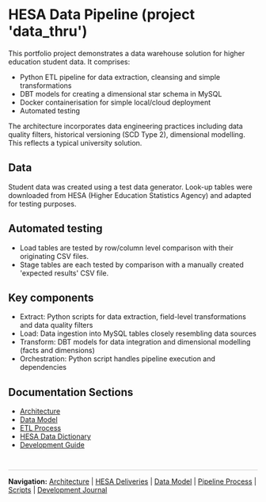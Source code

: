 # HESA Data Pipeline (project 'data_thru')

This portfolio project demonstrates a data warehouse solution for higher education student data. It comprises:

- Python ETL pipeline for data extraction, cleansing and simple transformations
- DBT models for creating a dimensional star schema in MySQL
- Docker containerisation for simple local/cloud deployment
- Automated testing

The architecture incorporates data engineering practices including data quality filters, historical versioning (SCD Type 2), dimensional modelling. This reflects a typical university solution.

## Data
Student data was created using a test data generator. Look-up tables were downloaded from HESA (Higher Education Statistics Agency) and adapted for testing purposes.

## Automated testing
- Load tables are tested by row/column level comparison with their originating CSV files.
- Stage tables are each tested by comparison with a manually created 'expected results' CSV file.

## Key components
- Extract: Python scripts for data extraction, field-level transformations and data quality filters
- Load: Data ingestion into MySQL tables closely resembling data sources
- Transform: DBT models for data integration and dimensional modelling (facts and dimensions)
- Orchestration: Python script handles pipeline execution and dependencies

## Documentation Sections
* [Architecture](architecture.md)
* [Data Model](data-model.md)
* [ETL Process](etl-process.md)
* [HESA Data Dictionary](hesa-data-dictionary.md)
* [Development Guide](development-guide.md)


<div style="margin: 3em 0 1em 0; border-top: 1px solid #ccc; padding-top: 1em;">
  <strong>Navigation:</strong>
  <a href="architecture.md">Architecture</a> |
  <a href="data-deliveries.md">HESA Deliveries</a> |
  <a href="data-model.md">Data Model</a> |
  <a href="pipeline-process.md">Pipeline Process</a> |
  <a href="scripts.md">Scripts</a> |
  <a href="daily.md">Development Journal</a>
</div>